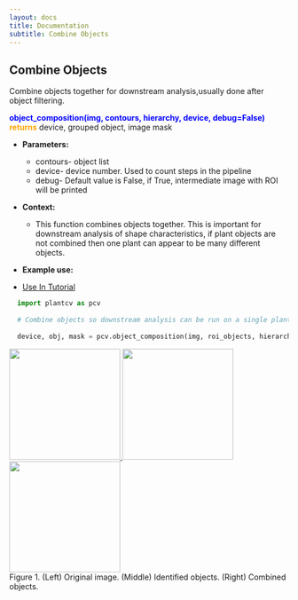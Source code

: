 ```yaml
---
layout: docs
title: Documentation
subtitle: Combine Objects
---
```


## Combine Objects

Combine objects together for downstream analysis,usually done after object filtering.

<font color='blue'><b>object\_composition(img, contours, hierarchy, device, debug=False)</b></font><br>
<font color='orange'><b>returns</b></font> device, grouped object, image mask<br>

- **Parameters:**   
  - contours- object list
  - device- device number. Used to count steps in the pipeline
  - debug- Default value is False, if True, intermediate image with ROI will be printed 

- **Context:**  
  - This function combines objects together. This is important for downstream analysis of shape characteristics, if plant objects are not combined then one plant can appear to be many different objects.

- **Example use:**  

 - [Use In Tutorial]()
 
  ```python
    import plantcv as pcv
    
    # Combine objects so downstream analysis can be run on a single plant object
    
    device, obj, mask = pcv.object_composition(img, roi_objects, hierarchy, device, debug=True)

  ```
  <a href="{{site.baseurl}}/img/documentation_images/combine_objects/gus1008.png" target="_blank">
  <img src="{{site.baseurl}}/img/documentation_images/combine_objects/gus1008.png" width="200">
  <a href="{{site.baseurl}}/img/documentation_images/combine_objects/20_id_objects.png" target="_blank">
  <img src="{{site.baseurl}}/img/documentation_images/combine_objects/20_id_objects.png" width="200">
  <a href="{{site.baseurl}}/img/documentation_images/combine_objects/23_objcomp.png" target="_blank">
  <img src="{{site.baseurl}}/img/documentation_images/combine_objects/23_objcomp.png" width="200"></a><br>
  Figure 1. (Left) Original image. (Middle) Identified objects. (Right) Combined objects.


 
